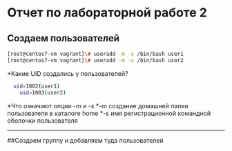 # Отчет по лабораторной работе 2

## Создаем пользователей
```bash
[root@centos7-vm vagrant]\# useradd -m -s /bin/bash user1
[root@centos7-vm vagrant]\# useradd -m -s /bin/bash user2
```

*Какие UID создались у пользователей?
```bash
  uid=1002(user1)
	uid=1003(user2)
```
*Что означают опции -m и -s
*-m создание домашней папки пользователя в каталоге home
*-s имя регистрационной командной оболочки пользователя

---
##Создаем группу и добавляем туда пользователей
